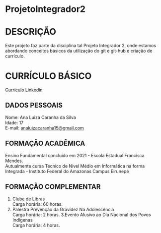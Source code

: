 # ProjetoIntegrador2

# DESCRIÇÃO
Este projeto faz parte da disciplina tal Projeto Integrador 2, onde estamos abordando conceitos básicos da utilização do git e git-hub e criação de currículo.
# CURRÍCULO BÁSICO
[Currículo Linkedin](https://www.linkedin.com/in/ana-luiza-caranha-da-silva-92384b301?utm_source=share&utm_campaign=share_via&utm_content=profile&utm_medium=ios_app)

## DADOS PESSOAIS
Nome: Ana Luiza Caranha da Silva\
Idade: 17\
E-mail: analuizacaranha15@gmail.com
## FORMAÇÃO ACADÊMICA
Ensino Fundamental concluido em 2021 - Escola Estadual Francisca Mendes.\
Autualmente cursa Técnico de Nível Médio em Informática na forma Integrada - Instituto Federal do Amazonas Campus Eirunepé
## FORMAÇÃO COMPLEMENTAR
1. Clube de Libras\
Carga horária: 60 horas.
2. Palestra Prevenção da Gravidez Na Adolescência\
Carga horária: 2 horas.
3.Evento Alusivo ao Dia Nacional dos Povos Indígenas\
Carga horária: 4 horas.
